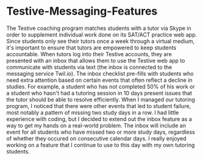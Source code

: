 # Testive-Messaging-Features
The Testive coaching program matches students with a tutor via Skype in order to supplement individual work done on its SAT/ACT practice web app. Since students only see their tutors once a week through a virtual medium, it's important to ensure that tutors are empowered to keep students accountable. When tutors log into their Testive accounts, they are presented with an inbox that allows them to use the Testive web app to communicate with students via text (the inbox is connected to the messaging service Twil.io). The inbox checklist pre-fills with students who need extra attention based on certain events that often reflect a decline in studies. For example, a student who has not completed 50% of his work or a student who hasn't had a tutoring session in 10 days present issues that the tutor should be able to resolve efficiently. When I managed our tutoring program, I noticed that there were other events that led to student failure, most notably a pattern of missing two study days in a row. I had little experience with coding, but I decided to extend out the inbox feature as a way to get my hands on a real-world problem. The inbox will include an event for all students who have missed two or more study days, regardless of whether they occured on consecutive calendar days. I really enjoyed working on a feature that I continue to use to this day with my own tutoring students.
